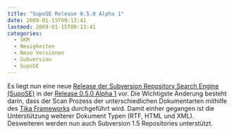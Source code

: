 ```yaml
---
title: "SupoSE Release 0.5.0 Alpha 1"
date: 2009-01-15T00:13:41
lastmod: 2009-01-15T00:13:41
categories:
  - SKM
  - Neuigkeiten
  - Neue Versionen
  - Subversion
  - SupoSE
---
```

Es liegt nun eine neue <a href="http://redmine.soebes.de/projects/show/supose">Release der Subversion Repository Search Engine (SupoSE)</a> in der <a href="http://redmine.soebes.de/news/show/3">Release 0.5.0 Alpha 1</a> vor.
Die Wichtigste Änderung besteht darin, dass der Scan Prozess der unterschiedlichen Dokumentarten mithilfe des <a href="http://lucene.apache.org/tika/">Tika Frameworks</a> durchgeführt wird. Damit einher gegangen ist die Unterstützung weiterer Dokument Typen (RTF, HTML und XML). Desweiteren werden nun auch Subversion 1.5 Repositories unterstützt. 


